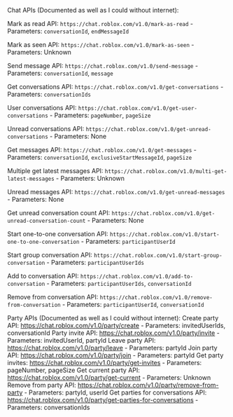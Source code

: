 Chat APIs (Documented as well as I could without internet):

Mark as read API: `https://chat.roblox.com/v1.0/mark-as-read` - Parameters: `conversationId`, `endMessageId`

Mark as seen API: `https://chat.roblox.com/v1.0/mark-as-seen` - Parameters: Unknown

Send message API: `https://chat.roblox.com/v1.0/send-message` - Parameters: `conversationId`, `message`

Get conversations API: `https://chat.roblox.com/v1.0/get-conversations` - Parameters: `conversationIds`

User conversations API: `https://chat.roblox.com/v1.0/get-user-conversations` - Parameters: `pageNumber`, `pageSize`

Unread conversations API: `https://chat.roblox.com/v1.0/get-unread-conversations` - Parameters: None

Get messages API: `https://chat.roblox.com/v1.0/get-messages` - Parameters: `conversationId`, `exclusiveStartMessageId`, `pageSize`

Multiple get latest messages API: `https://chat.roblox.com/v1.0/multi-get-latest-messages` - Parameters: Unknown

Unread messages API: `https://chat.roblox.com/v1.0/get-unread-messages` - Parameters: None

Get unread conversation count API: `https://chat.roblox.com/v1.0/get-unread-conversation-count` - Parameters: None

Start one-to-one conversation API: `https://chat.roblox.com/v1.0/start-one-to-one-conversation` - Parameters: `participantUserId`

Start group conversation API: `https://chat.roblox.com/v1.0/start-group-conversation` - Parameters: `participantUserIds`

Add to conversation API: `https://chat.roblox.com/v1.0/add-to-conversation` - Parameters: `participantUserIds`, `conversationId`

Remove from conversation API: `https://chat.roblox.com/v1.0/remove-from-conversation` - Parameters: `participantUserId`, `conversationId`

Party APIs (Documented as well as I could without internet):
Create party API: https://chat.roblox.com/v1.0/party/create - Parameters: invitedUserIds, conversationId
Party invite API: https://chat.roblox.com/v1.0/party/invite - Parameters: invitedUserId, partyId
Leave party API: https://chat.roblox.com/v1.0/party/leave - Parameters: partyId
Join party API: https://chat.roblox.com/v1.0/party/join - Parameters: partyId
Get party invites: https://chat.roblox.com/v1.0/party/get-invites - Parameters: pageNumber, pageSize
Get current party API: https://chat.roblox.com/v1.0/party/get-current - Parameters: Unknown
Remove from party API: https://chat.roblox.com/v1.0/party/remove-from-party - Parameters: partyId, userId
Get parties for conversations API: https://chat.roblox.com/v1.0/party/get-parties-for-conversations - Parameters: conversationIds
